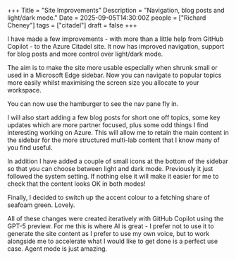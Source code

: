 +++
Title = "Site Improvements"
Description = "Navigation, blog posts and light/dark mode."
Date = 2025-09-05T14:30:00Z
people = ["Richard Cheney"]
tags = ["citadel"]
draft = false
+++

I have made a few improvements - with more than a little help from GitHub Copilot - to the Azure Citadel site. It now has improved navigation, support for blog posts and more control over light/dark mode.

The aim is to make the site more usable especially when shrunk small or used in a Microsoft Edge sidebar. Now you can navigate to popular topics more easily whilst maximising the screen size you allocate to your workspace.

You can now use the hamburger to see the nav pane fly in.

I will also start adding a few blog posts for short one off topics, some key updates which are more partner focused, plus some odd things I find interesting working on Azure. This will allow me to retain the main content in the sidebar for the more structured multi-lab content that I know many of you find useful.

In addition I have added a couple of small icons at the bottom of the sidebar so that you can choose between light and dark mode. Previously it just followed the system setting. If nothing else it will make it easier for me to check that the content looks OK in both modes!

Finally, I decided to switch up the accent colour to a fetching share of seafoam green. Lovely.

All of these changes were created iteratively with GitHub Copilot using the GPT-5 preview. For me this is where AI is great - I prefer not to use it to generate the site content as I prefer to use my own voice, but to work alongside me to accelerate what I would like to get done is a perfect use case. Agent mode is just amazing.
